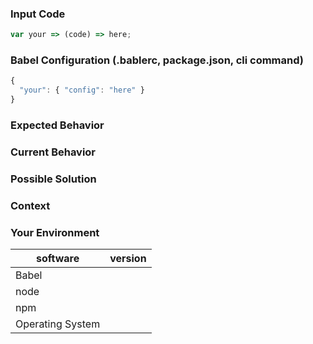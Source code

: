 <!---
BEFORE YOU SUBMIT please read the following:

If you have a support request or question please submit them to one of this resources:

* Discussion Forum: https://discuss.babeljs.io/
* StackOverflow: http://stackoverflow.com/questions/tagged/babeljs using the tag `babeljs`
* Slack community: https://slack.babeljs.io/
* Also have a look at the Readme for more information on how to get support:
  https://github.com/babel/babel/blob/master/README.md

Issues on github are only related to problems of babel itself and we cannot answer 
support questions here.
-->

<!--- Provide a general summary of the issue in the title above -->

### Input Code
<!--- If you're describing a bug, please let us know which sample code reproduces your problem -->

```js
var your => (code) => here;
```

### Babel Configuration (.bablerc, package.json, cli command)
<!--- If describing a bug, tell us what your babel configuration looks like -->

```js
{
  "your": { "config": "here" }
}
```

### Expected Behavior
<!--- If you're describing a bug, tell us what should happen -->
<!--- If you're suggesting a change/improvement, tell us how it should work -->

### Current Behavior
<!--- If describing a bug, tell us what happens instead of the expected behavior -->
<!--- If suggesting a change/improvement, explain the difference from current behavior -->

### Possible Solution
<!--- Not obligatory, but suggest a fix/reason for the bug, -->
<!--- or ideas how to implement the addition or change -->

### Context
<!--- How has this issue affected you? What are you trying to accomplish? -->
<!--- Providing context helps us come up with a solution that is most useful in the real world -->

### Your Environment
<!--- Include as many relevant details about the environment you experienced the bug in -->

| software         | version
| ---------------- | -------
| Babel            |  
| node             | 
| npm              | 
| Operating System | 

